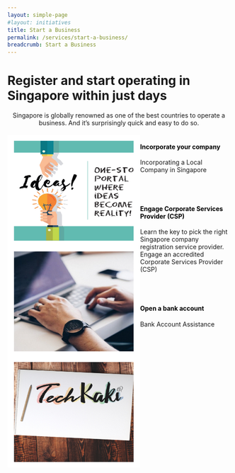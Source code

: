 ```yaml
---
layout: simple-page
#layout: initiatives
title: Start a Business
permalink: /services/start-a-business/
breadcrumb: Start a Business
---
```

<h1><div class="has-text-centered has-text-weight-bold">Register and start operating in Singapore within just days</div></h1>

<center>Singapore is globally renowned as one of the best countries to operate a business. And it’s surprisingly quick and easy to do so.</center>

<div>
<img src="/images/programmes/products-and-services/3.jpg" align="left" style="width:300px;height:250px;">
<h4 style="color:black"><br /><a style="color:black; text-decoration: none" href="https://www.acra.gov.sg/how-to-guides/setting-up-a-local-company" target="_blank">Incorporate your company</a></h4>
<span style="font-size:100%;">Incorporating a Local Company in Singapore</span>
</div>
<br />
<br />
<div>
<img src="/images/programmes/products-and-services/2.jpg" align="left" style="width:300px;height:250px;">
<h4 style="color:black"><br /><a style="color:black; text-decoration: none" href="https://www.acra.gov.sg/corporate-service-providers/guidelines-for-corporate-service-providers" target="_blank">Engage Corporate Services Provider (CSP)</a></h4>
<span style="font-size:100%;">Learn the key to pick the right Singapore company registration service provider. Engage an accredited Corporate Services Provider (CSP)</span>
</div>
<br />
<br />
<div>
<img src="/images/programmes/products-and-services/5.jpg" align="left" style="width:300px;height:250px;">
<h4 style="color:black"><br />Open a bank account</h4>
<span style="font-size:100%;">Bank Account Assistance<br /></span>
</div>
